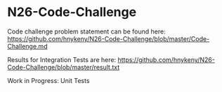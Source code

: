 # N26-Code-Challenge

Code challenge problem statement can be found here: https://github.com/hnykeny/N26-Code-Challenge/blob/master/Code-Challenge.md

Results for Integration Tests are here: https://github.com/hnykeny/N26-Code-Challenge/blob/master/result.txt

Work in Progress: Unit Tests
